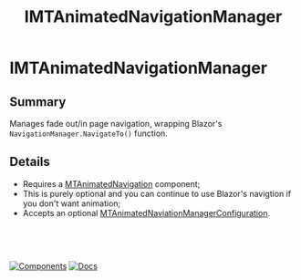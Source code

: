 ﻿---
uid: S.IMTAnimatedNavigationManager
title: IMTAnimatedNavigationManager
---
# IMTAnimatedNavigationManager

## Summary

Manages fade out/in page navigation, wrapping Blazor's `NavigationManager.NavigateTo()` function.

## Details

- Requires a [MTAnimatedNavigation](xref:C.MTAnimatedNavigation) component;
- This is purely optional and you can continue to use Blazor's navigtion if you don't want animation;
- Accepts an optional [MTAnimatedNaviationManagerConfiguration](xref:BlazorMdc.MTAnimatedNaviationManagerConfiguration).

&nbsp;

&nbsp;

[![Components](https://img.shields.io/static/v1?label=See&message=Services&color=purple)](xref:A.Services)
[![Docs](https://img.shields.io/static/v1?label=API%20Documentation&message=IMTAnimatedNavigationManager&color=brightgreen)](xref:BlazorMdc.IMTAnimatedNavigationManager)